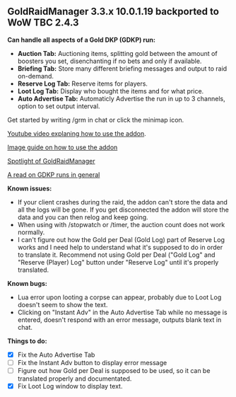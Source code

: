 ## GoldRaidManager 3.3.x 10.0.1.19 backported to WoW TBC 2.4.3

**Can handle all aspects of a Gold DKP (GDKP) run:**
- **Auction Tab:** Auctioning items, splitting gold between the amount of boosters you set, disenchanting if no bets and only if available. 
- **Briefing Tab:** Store many different briefing messages and output to raid on-demand. 
- **Reserve Log Tab:** Reserve items for players.
- **Loot Log Tab:** Display who bought the items and for what price. 
- **Auto Advertise Tab:** Automaticly Advertise the run in up to 3 channels, option to set output interval.

Get started by writing /grm in chat or click the minimap icon. 

[Youtube video explaning how to use the addon](https://youtu.be/2FiXr4XQkHk).

[Image guide on how to use the addon](https://i.imgur.com/C43AIUV.jpg)

[Spotlight of GoldRaidManager](http://www.twistednether.net/2009/10/30/resource-site-spotlight-goldraidmanager/)

[A read on GDKP runs in general](https://www.engadget.com/2010/06/14/gold-capped-gdkp-raiding-for-fun-and-profit/)


**Known issues:**
* If your client crashes during the raid, the addon can't store the data and all the logs will be gone. 
  If you get disconnected the addon will store the data and you can then relog and keep going. 
* When using with /stopwatch or /timer, the auction count does not work normally.
* I can't figure out how the Gold per Deal (Gold Log) part of Reserve Log works and I need help to understand what it's supposed to do in order to translate it.
  Recommend not using Gold per Deal ("Gold Log" and "Reserve (Player) Log" button under "Reserve Log" until it's properly translated. 

**Known bugs:**
* Lua error upon looting a corpse can appear, probably due to Loot Log doesn't seem to show the text. 
* Clicking on "Instant Adv" in the Auto Advertise Tab while no message is entered, doesn't respond with an error message, outputs blank     text in chat. 

**Things to do:**
- [x] Fix the Auto Advertise Tab
- [ ] Fix the Instant Adv button to display error message
- [ ] Figure out how Gold per Deal is supposed to be used, so it can be translated properly and documentated. 
- [x] Fix Loot Log window to display text. 
